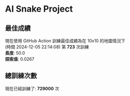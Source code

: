 
# AI Snake Project

## **最佳成績**
















































現在使用 GitHub Action 訓練最佳成績為在 10x10 的地圖情況下  
(時間 2024-12-05 22:14:08) 第 **723** 次訓練  
**長度**: 50.0  
**探索值**: 0.0267

































































































## 總訓練次數
現在已經訓練了: **729000** 次
